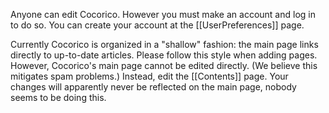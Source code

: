 Anyone can edit Cocorico.  However you must make an account and log in to do so.  You can create your account at the [[UserPreferences]] page.

Currently Cocorico is organized in a "shallow" fashion: the main page links directly to up-to-date articles.  Please follow this style when adding pages.  However, Cocorico's main page cannot be edited directly.  (We believe this mitigates spam problems.)  Instead, edit the [[Contents]] page.  Your changes will apparently never be reflected on the main page, nobody seems to be doing this.
